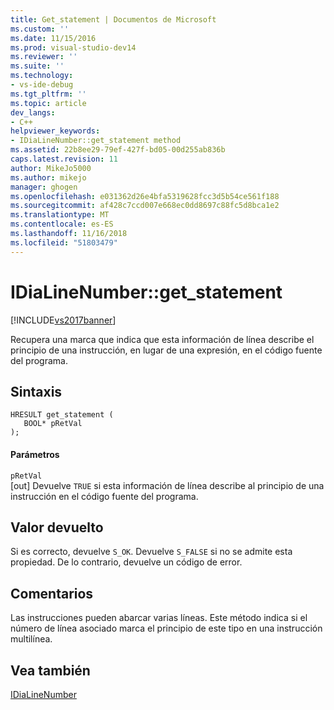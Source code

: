 ```yaml
---
title: Get_statement | Documentos de Microsoft
ms.custom: ''
ms.date: 11/15/2016
ms.prod: visual-studio-dev14
ms.reviewer: ''
ms.suite: ''
ms.technology:
- vs-ide-debug
ms.tgt_pltfrm: ''
ms.topic: article
dev_langs:
- C++
helpviewer_keywords:
- IDiaLineNumber::get_statement method
ms.assetid: 22b8ee29-79ef-427f-bd05-00d255ab836b
caps.latest.revision: 11
author: MikeJo5000
ms.author: mikejo
manager: ghogen
ms.openlocfilehash: e031362d26e4bfa5319628fcc3d5b54ce561f188
ms.sourcegitcommit: af428c7ccd007e668ec0dd8697c88fc5d8bca1e2
ms.translationtype: MT
ms.contentlocale: es-ES
ms.lasthandoff: 11/16/2018
ms.locfileid: "51803479"
---
```

# <a name="idialinenumbergetstatement"></a>IDiaLineNumber::get_statement
[!INCLUDE[vs2017banner](../../includes/vs2017banner.md)]

Recupera una marca que indica que esta información de línea describe el principio de una instrucción, en lugar de una expresión, en el código fuente del programa.  
  
## <a name="syntax"></a>Sintaxis  
  
```cpp#  
HRESULT get_statement (   
   BOOL* pRetVal  
);  
```  
  
#### <a name="parameters"></a>Parámetros  
 `pRetVal`  
 [out] Devuelve `TRUE` si esta información de línea describe al principio de una instrucción en el código fuente del programa.  
  
## <a name="return-value"></a>Valor devuelto  
 Si es correcto, devuelve `S_OK`. Devuelve `S_FALSE` si no se admite esta propiedad. De lo contrario, devuelve un código de error.  
  
## <a name="remarks"></a>Comentarios  
 Las instrucciones pueden abarcar varias líneas. Este método indica si el número de línea asociado marca el principio de este tipo en una instrucción multilínea.  
  
## <a name="see-also"></a>Vea también  
 [IDiaLineNumber](../../debugger/debug-interface-access/idialinenumber.md)



